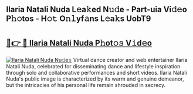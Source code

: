 ## Ilaria Natali Nuda L𝚎a𝚔ed N𝚞𝚍e - Part-uia Vi𝚍𝚎o P𝚑𝚘tos - H𝚘𝚝 O𝚗𝚕yf𝚊ns L𝚎a𝚔s UobT9

# <h2><a href="http://kf0mtq.oniu.top/?m=Ilaria+Natali+Nuda">🔗👉 🔴 Ilaria Natali Nuda P𝚑ot𝚘𝚜 V𝚒d𝚎o</a></h2>

[![Ilaria Natali Nuda Nu𝚍e𝚜](https://i.imgur.com/0qMVB7G.gif)](http://kf0mtq.oniu.top/?m=Ilaria+Natali+Nuda)
Virtual dance creator and web entertainer Ilaria Natali Nuda, celebrated for disseminating dance and lifestyle inspiration through solo and collaborative performances and short videos. Ilaria Natali Nuda's public image is characterized by its warm and genuine demeanor, but the intricacies of his personal life remain shrouded in secrecy.  
